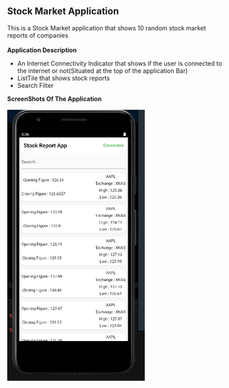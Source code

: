 ## Stock Market Application
This is a Stock Market application that shows 10 random stock market reports of companies</br></br>
**Application Description**
- An Internet Connectivity Indicator that shows if the user is connected to the internet or not(Situated at the top of the application Bar)
- ListTile that shows stock reports
- Search Filter 

**ScreenShots Of The Application**</br></br>
![ScreenShots Of the Stock Reports Application](lib\images\StockHomeApp.PNG)